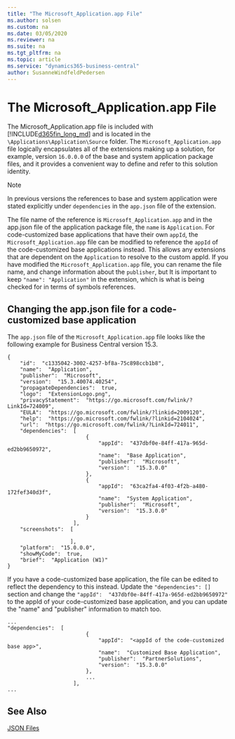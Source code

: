 ```yaml
---
title: "The Microsoft_Application.app File"
ms.author: solsen
ms.custom: na
ms.date: 03/05/2020
ms.reviewer: na
ms.suite: na
ms.tgt_pltfrm: na
ms.topic: article
ms.service: "dynamics365-business-central"
author: SusanneWindfeldPedersen
---
```


# The Microsoft_Application.app File

The Microsoft_Application.app file is included with [!INCLUDE[d365fin_long_md](includes/d365fin_long_md.md)] and is located in the `\Applications\Application\Source` folder. The `Microsoft_Application.app` file logically encapsulates all of the extensions making up a solution, for example, version `16.0.0.0` of the base and system application package files, and it provides a convenient way to define and refer to this solution identity. 

> [!NOTE]  
> In previous versions the references to base and system application were stated explicitly under `dependencies` in the `app.json` file of the extension.

The file name of the reference is `Microsoft_Application.app` and in the app.json file of the application package file, the `name` is `Application`. For code-customized base applications that have their own `appId`, the `Microsoft_Application.app` file can be modified to reference the `appId` of the code-customized base applications instead. This allows any extensions that are dependent on the `Application` to resolve to the custom appId. If you have modified the `Microsoft_Application.app` file, you can rename the file name, and change information about the `publisher`, but It is important to keep `"name": "Application"` in the extension, which is what is being checked for in terms of symbols references.

## Changing the app.json file for a code-customized base application

The `app.json` file of the `Microsoft_Application.app` file looks like the following example for Business Central version 15.3.

```
{
    "id":  "c1335042-3002-4257-bf8a-75c898ccb1b8",
    "name":  "Application",
    "publisher":  "Microsoft",
    "version":  "15.3.40074.40254",
    "propagateDependencies":  true,
    "logo":  "ExtensionLogo.png",
    "privacyStatement":  "https://go.microsoft.com/fwlink/?LinkId=724009",
    "EULA":  "https://go.microsoft.com/fwlink/?linkid=2009120",
    "help":  "https://go.microsoft.com/fwlink/?linkid=2104024",
    "url":  "https://go.microsoft.com/fwlink/?LinkId=724011",
    "dependencies":  [
                         {
                             "appId":  "437dbf0e-84ff-417a-965d-ed2bb9650972",
                             "name":  "Base Application",
                             "publisher":  "Microsoft",
                             "version":  "15.3.0.0"
                         },
                         {
                             "appId":  "63ca2fa4-4f03-4f2b-a480-172fef340d3f",
                             "name":  "System Application",
                             "publisher":  "Microsoft",
                             "version":  "15.3.0.0"
                         }
                     ],
    "screenshots":  [

                    ],
    "platform":  "15.0.0.0",
    "showMyCode":  true,
    "brief":  "Application (W1)"
}

```
If you have a code-customized base application, the file can be edited to reflect the dependency to this instead. Update the `"dependencies": []` section and change the `"appId":  "437dbf0e-84ff-417a-965d-ed2bb9650972"` to the appId of your code-customized base application, and you can update the "name" and "publisher" information to match too.

```
...
"dependencies":  [
                         {
                             "appId":  "<appId of the code-customized base app>",
                             "name":  "Customized Base Application",
                             "publisher":  "PartnerSolutions",
                             "version":  "15.3.0.0"
                         },
                         ...
                     ],
...
```

## See Also

[JSON Files](devenv-json-files.md)  